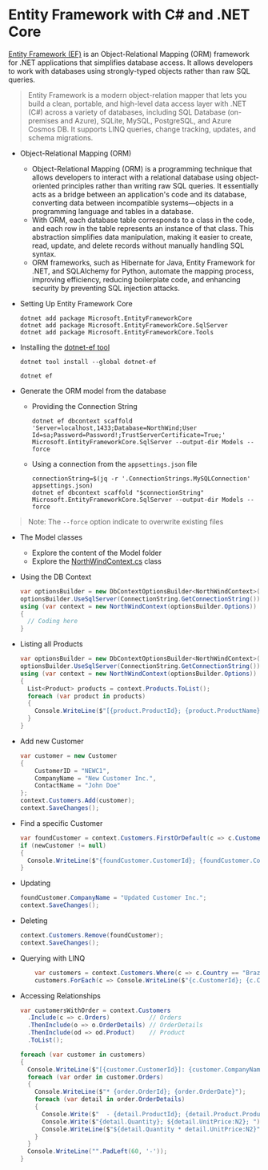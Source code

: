 # Entity Framework with C# and .NET Core

[Entity Framework (EF)](https://learn.microsoft.com/en-us/ef/) is an Object-Relational Mapping (ORM) framework for .NET applications that simplifies database access.
It allows developers to work with databases using strongly-typed objects rather than raw SQL queries.

>Entity Framework is a modern object-relation mapper that lets you build a clean, portable, and high-level data access layer with .NET (C#) across a variety of databases, including SQL Database (on-premises and Azure), SQLite, MySQL, PostgreSQL, and Azure Cosmos DB. It supports LINQ queries, change tracking, updates, and schema migrations.

* Object-Relational Mapping (ORM)

  * Object-Relational Mapping (ORM) is a programming technique that allows developers to interact with a relational database using object-oriented principles rather than writing raw SQL queries. It essentially acts as a bridge between an application's code and its database, converting data between incompatible systems—objects in a programming language and tables in a database.
  * With ORM, each database table corresponds to a class in the code, and each row in the table represents an instance of that class. This abstraction simplifies data manipulation, making it easier to create, read, update, and delete records without manually handling SQL syntax.
  * ORM frameworks, such as Hibernate for Java, Entity Framework for .NET, and SQLAlchemy for Python, automate the mapping process, improving efficiency, reducing boilerplate code, and enhancing security by preventing SQL injection attacks.

* Setting Up Entity Framework Core

  ```shell
  dotnet add package Microsoft.EntityFrameworkCore
  dotnet add package Microsoft.EntityFrameworkCore.SqlServer
  dotnet add package Microsoft.EntityFrameworkCore.Tools
  ```

* Installing the [dotnet-ef tool](https://learn.microsoft.com/en-us/ef/core/cli/dotnet)

  ```shell
  dotnet tool install --global dotnet-ef

  dotnet ef
  ```

* Generate the ORM model from the database

  * Providing the Connection String

    ```shell
    dotnet ef dbcontext scaffold 'Server=localhost,1433;Database=NorthWind;User Id=sa;Password=Password!;TrustServerCertificate=True;' Microsoft.EntityFrameworkCore.SqlServer --output-dir Models --force
    ```

  * Using a connection from the `appsettings.json` file

    ```shell
    connectionString=$(jq -r '.ConnectionStrings.MySQLConnection' appsettings.json)
    dotnet ef dbcontext scaffold "$connectionString" Microsoft.EntityFrameworkCore.SqlServer --output-dir Models --force
    ```

>Note: The `--force` option indicate to overwrite existing files

* The Model classes
  * Explore the content of the Model folder
  * Explore the [NorthWindContext.cs](../Models/NorthWindContext.cs) class

* Using the DB Context

  ```csharp
  var optionsBuilder = new DbContextOptionsBuilder<NorthWindContext>();
  optionsBuilder.UseSqlServer(ConnectionString.GetConnectionString());
  using (var context = new NorthWindContext(optionsBuilder.Options))
  {
    // Coding here
  }
  ```

* Listing all Products

  ```csharp
  var optionsBuilder = new DbContextOptionsBuilder<NorthWindContext>();
  optionsBuilder.UseSqlServer(ConnectionString.GetConnectionString());
  using (var context = new NorthWindContext(optionsBuilder.Options))
  {
    List<Product> products = context.Products.ToList();
    foreach (var product in products)
    {
      Console.WriteLine($"[{product.ProductId}; {product.ProductName}; {product.UnitPrice}]");
    }
  }  
  ```

* Add new Customer

  ```csharp
  var customer = new Customer
  {
      CustomerID = "NEWC1",
      CompanyName = "New Customer Inc.",
      ContactName = "John Doe"
  };
  context.Customers.Add(customer);
  context.SaveChanges();
  ```

* Find a specific Customer

  ```csharp
  var foundCustomer = context.Customers.FirstOrDefault(c => c.CustomerId == "NEWC1");
  if (newCustomer != null)
  {
    Console.WriteLine($"{foundCustomer.CustomerId}; {foundCustomer.CompanyName}; {foundCustomer.ContactName}");
  }
  ```

* Updating

  ```csharp
  foundCustomer.CompanyName = "Updated Customer Inc.";
  context.SaveChanges();
  ```

* Deleting

  ```csharp
  context.Customers.Remove(foundCustomer);
  context.SaveChanges();
  ```

* Querying with LINQ

  ```csharp
      var customers = context.Customers.Where(c => c.Country == "Brazil" && c.City == "Sao Paulo").ToList();
      customers.ForEach(c => Console.WriteLine($"{c.CustomerId}; {c.CompanyName}; {c.Country}, {c.City}"));
  ```

* Accessing Relationships

  ```csharp
  var customersWithOrder = context.Customers
    .Include(c => c.Orders)           // Orders
    .ThenInclude(o => o.OrderDetails) // OrderDetails
    .ThenInclude(od => od.Product)    // Product
    .ToList();

  foreach (var customer in customers)
  {
    Console.WriteLine($"[{customer.CustomerId}]: {customer.CompanyName}");
    foreach (var order in customer.Orders)
    {
      Console.WriteLine($"* {order.OrderId}; {order.OrderDate}");
      foreach (var detail in order.OrderDetails)
      {
        Console.Write($"  - {detail.ProductId}; {detail.Product.ProductName}; ");
        Console.Write($"{detail.Quantity}; ${detail.UnitPrice:N2}; ");
        Console.WriteLine($"${detail.Quantity * detail.UnitPrice:N2}");
      }
    }
    Console.WriteLine("".PadLeft(60, '-'));
  }
  ```
